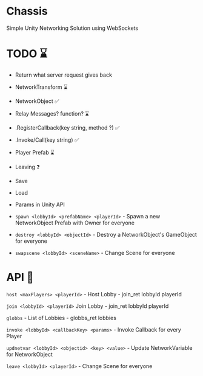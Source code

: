 # Chassis

Simple Unity Networking Solution using WebSockets

# TODO ⌛

- Return what server request gives back 

- NetworkTransform ⌛

- NetworkObject ✅
  
- Relay Messages? function? ⌛

- .RegisterCallback(key string, method ?) ✅

- .Invoke/Call(key string) ✅

- Player Prefab ⌛

- Leaving ❓

- Save

- Load

- Params in Unity API

- `spawn <lobbyId> <prefabName> <playerId>` - Spawn a new NetworkObject Prefab with Owner for everyone

- `destroy <lobbyId> <objectId>` - Destroy a NetworkObject's GameObject for everyone

- `swapscene <lobbyId> <sceneName>` - Change Scene for everyone

# API 📜

`host <maxPlayers> <playerId>` - Host Lobby - join_ret lobbyId playerId

`join <lobbyId> <playerId>` Join Lobby - join_ret lobbyId playerId

`globbs` - List of Lobbies - globbs_ret lobbies

`invoke <lobbyId> <callbackKey> <params>` - Invoke Callback for every Player

`updnetvar <lobbyId> <objectid> <key> <value>` - Update NetworkVariable for NetworkObject

`leave <lobbyId> <playerId>` - Change Scene for everyone
